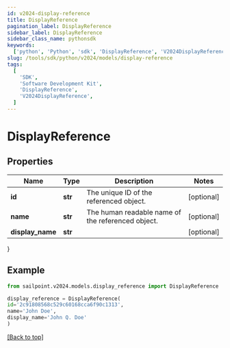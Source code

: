 ```yaml
---
id: v2024-display-reference
title: DisplayReference
pagination_label: DisplayReference
sidebar_label: DisplayReference
sidebar_class_name: pythonsdk
keywords:
  ['python', 'Python', 'sdk', 'DisplayReference', 'V2024DisplayReference']
slug: /tools/sdk/python/v2024/models/display-reference
tags:
  [
    'SDK',
    'Software Development Kit',
    'DisplayReference',
    'V2024DisplayReference',
  ]
---
```


# DisplayReference

## Properties

| Name | Type | Description | Notes |
| --- | --- | --- | --- |
| **id** | **str** | The unique ID of the referenced object. | [optional] |
| **name** | **str** | The human readable name of the referenced object. | [optional] |
| **display_name** | **str** |  | [optional] |

}

## Example

```python
from sailpoint.v2024.models.display_reference import DisplayReference

display_reference = DisplayReference(
id='2c91808568c529c60168cca6f90c1313',
name='John Doe',
display_name='John Q. Doe'
)

```

[[Back to top]](#)
